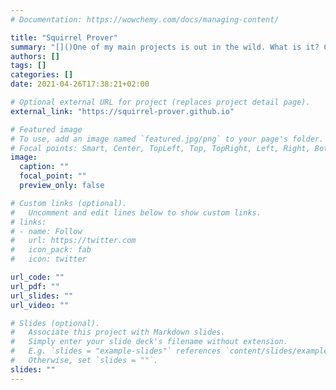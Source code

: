 ```yaml
---
# Documentation: https://wowchemy.com/docs/managing-content/

title: "Squirrel Prover"
summary: "[]()One of my main projects is out in the wild. What is it? Check-out this [one minute preview](https://www.youtube.com/watch?v=w55nG_jLRLM) for a teaser, and learn more on the [website](https://squirrel-prover.github.io) now!"
authors: []
tags: []
categories: []
date: 2021-04-26T17:38:21+02:00

# Optional external URL for project (replaces project detail page).
external_link: "https://squirrel-prover.github.io"

# Featured image
# To use, add an image named `featured.jpg/png` to your page's folder.
# Focal points: Smart, Center, TopLeft, Top, TopRight, Left, Right, BottomLeft, Bottom, BottomRight.
image:
  caption: ""
  focal_point: ""
  preview_only: false

# Custom links (optional).
#   Uncomment and edit lines below to show custom links.
# links:
# - name: Follow
#   url: https://twitter.com
#   icon_pack: fab
#   icon: twitter

url_code: ""
url_pdf: ""
url_slides: ""
url_video: ""

# Slides (optional).
#   Associate this project with Markdown slides.
#   Simply enter your slide deck's filename without extension.
#   E.g. `slides = "example-slides"` references `content/slides/example-slides.md`.
#   Otherwise, set `slides = ""`.
slides: ""
---
```

